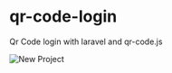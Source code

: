 # qr-code-login
Qr Code login with laravel and qr-code.js

![New Project](https://user-images.githubusercontent.com/38864124/134664422-c3cc0307-2247-464a-a5da-ae553035391f.png)

